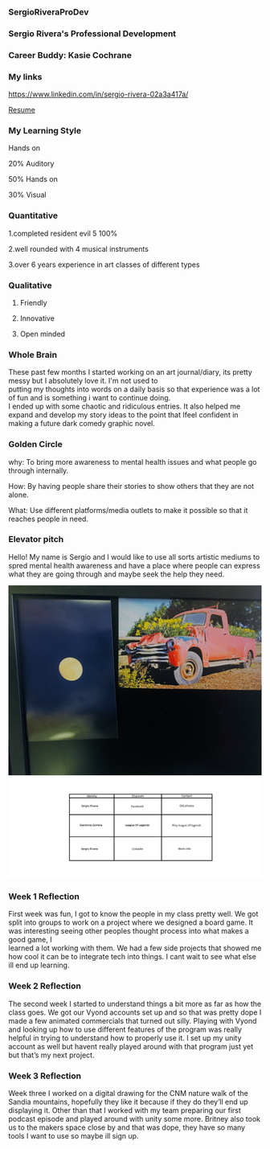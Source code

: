 ### SergioRiveraProDev

### Sergio Rivera's Professional Development 

  

### Career Buddy: Kasie Cochrane 

  

### My links 

https://www.linkedin.com/in/sergio-rivera-02a3a417a/

<a href="/sergio resume.pdf">Resume</a>

### My Learning Style
Hands on

20% Auditory

50% Hands on

30% Visual

### Quantitative  

1.completed resident evil 5 100% 

2.well rounded with 4 musical instruments 

3.over 6 years experience in art classes of different types 

  

### Qualitative  

1. Friendly 

2. Innovative   

3. Open minded 

  

  

### Whole Brain 

These past few months I started working on an art journal/diary, its pretty messy but I absolutely love it. I'm not used to  
putting my thoughts into words on a daily basis so that experience was a lot of fun and is something i want to continue doing.  
I ended up with some chaotic and ridiculous entries. It also helped me expand and develop my story ideas to the point that 
Ifeel confident in making a future dark comedy graphic novel.  

  

### Golden Circle 

why: To bring more awareness to mental health issues and what people go through internally.  

How: By having people share their stories to show others that they are not alone.  

What: Use different platforms/media outlets to make it possible so that it reaches people in need. 

  

### Elevator pitch 

Hello! My name is Sergio and I would like to use all sorts artistic mediums to spred mental health awareness 
and have a place where people can express what they are going through and maybe seek the help they need. 

<img src="/image0 (2).jpg">



<img src="/sergidentity.jpg">



### Week 1 Reflection 

First week was fun, I got to know the people in my class pretty well. We got split into groups to work on a project 
where we designed a board game. It was interesting seeing other peoples thought process into what makes a good game, I  
learned a lot working with them. We had a few side projects that showed me how cool it can 
be to integrate tech into things. I cant wait to see what else ill end up learning. 

### Week 2 Reflection  

The second week I started to understand things a bit more as far as how the class goes. We got our Vyond accounts set up and so that was pretty dope I made a few animated commercials that turned out silly.  Playing with Vyond and looking up how to use different features of the program was really helpful in trying to understand how to properly use it.  I set up my unity account as well but havent really played around with that program just yet but that’s my next project.  

### Week 3 Reflection 

Week three I worked on a digital drawing for the CNM nature walk of the Sandia mountains, hopefully they like it because if they do they’ll end up displaying it. Other than that I worked with my team preparing our first podcast episode and played around with unity some more.  Britney also took us to the makers space close by and that was dope, they have so many tools I want to use so maybe ill sign up. 

